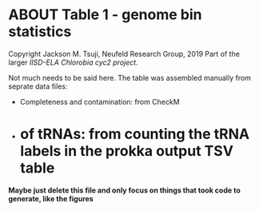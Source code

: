 # ABOUT Table 1 - genome bin statistics
Copyright Jackson M. Tsuji, Neufeld Research Group, 2019
Part of the larger *IISD-ELA Chlorobia cyc2 project*.

Not much needs to be said here. The table was assembled manually from seprate data files:
- Completeness and contamination: from CheckM

- # of tRNAs: from counting the tRNA labels in the prokka output TSV table


**Maybe just delete this file and only focus on things that took code to generate, like the figures**
